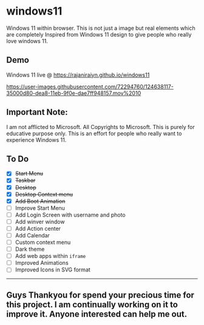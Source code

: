# windows11
Windows 11 within browser. This is not just a image but real elements which are completely Inspired from Windows 11 design to give people who really love windows 11.

## Demo
Windows 11 live @ https://rajaniraiyn.github.io/windows11

https://user-images.githubusercontent.com/72294760/124638117-35000d80-dea8-11eb-9f0e-dae7ff948157.mov%2010

## Important Note:
I am not afflicted to Microsoft. All Copyrights to Microsoft. This is purely for educative purpose only. This is an effort for people who really want to experience Windows 11.  

## To Do
 - [x] ~~Start Menu~~
 - [x] ~~Taskbar~~
 - [x] ~~Desktop~~
 - [x] ~~Desktop Context menu~~
 - [x] ~~Add Boot Animation~~
 - [ ] Improve Start Menu
 - [ ] Add Login Screen with username and photo
 - [ ] Add winver window
 - [ ] Add Action center
 - [ ] Add Calendar
 - [ ] Custom context menu
 - [ ] Dark theme
 - [ ] Add web apps within `iframe`
 - [ ] Improved Animations
 - [ ] Improved Icons in SVG format

---
Guys Thankyou for spend your precious time for this project. I am continually working on it to improve it. Anyone interested can help me out.
---
